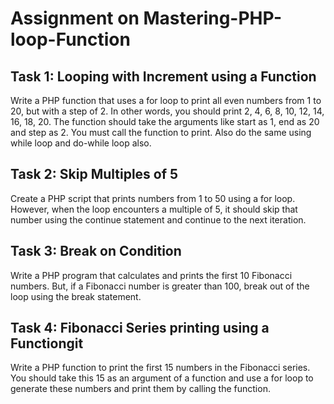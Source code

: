 # Assignment on Mastering-PHP-loop-Function

## Task 1: Looping with Increment using a Function
Write a PHP function that uses a for loop to print all even numbers from 1 to 20, but with a
step of 2. In other words, you should print 2, 4, 6, 8, 10, 12, 14, 16, 18, 20. The function
should take the arguments like start as 1, end as 20 and step as 2. You must call the
function to print.
Also do the same using while loop and do-while loop also.

## Task 2: Skip Multiples of 5
Create a PHP script that prints numbers from 1 to 50 using a for loop. However, when the
loop encounters a multiple of 5, it should skip that number using the continue statement and
continue to the next iteration.

## Task 3: Break on Condition
Write a PHP program that calculates and prints the first 10 Fibonacci numbers. But, if a
Fibonacci number is greater than 100, break out of the loop using the break statement.

## Task 4: Fibonacci Series printing using a Functiongit 
Write a PHP function to print the first 15 numbers in the Fibonacci series. You should take
this 15 as an argument of a function and use a for loop to generate these numbers and print
them by calling the function.

